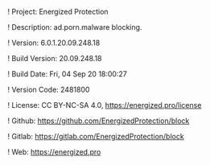! Project: Energized Protection

! Description: ad.porn.malware blocking.

! Version: 6.0.1.20.09.248.18

! Build Version: 20.09.248.18

! Build Date: Fri, 04 Sep 20 18:00:27

! Version Code: 2481800

! License: CC BY-NC-SA 4.0, https://energized.pro/license

! Github: https://github.com/EnergizedProtection/block

! Gitlab: https://gitlab.com/EnergizedProtection/block


! Web: https://energized.pro
